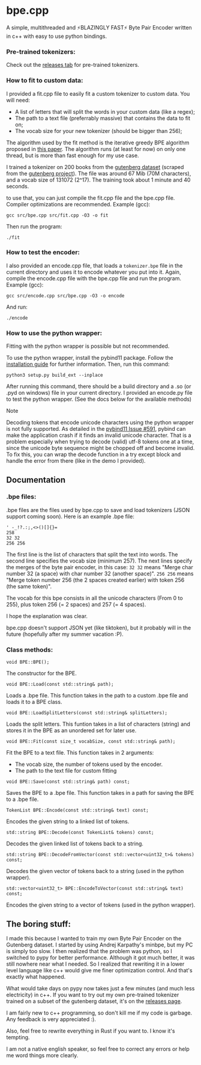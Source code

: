 # bpe.cpp

A simple, multithreaded and ⚡BLAZINGLY FAST⚡ Byte Pair Encoder written in c++ with easy to use python bindings.

### Pre-trained tokenizers:

Check out the [releases tab](https://github.com/amosdevstudio/bpe.cpp/releases/tag/pre-trained) for pre-trained tokenizers.

### How to fit to custom data:
I provided a fit.cpp file to easily fit a custom tokenizer to custom data.
You will need:
- A list of letters that will split the words in your custom data (like a regex);
- The path to a text file (preferrably massive) that contains the data to fit on;
- The vocab size for your new tokenizer (should be bigger than 256);

The algorithm used by the fit method is the iterative greedy BPE algorithm proposed in [this paper](https://arxiv.org/abs/2306.16837).
The algorithm runs (at least for now) on only one thread, but is more than fast enough for my use case.

I trained a tokenizer on 200 books from the [gutenberg dataset](https://shibamoulilahiri.github.io/gutenberg_dataset.html) (scraped from the [gutenberg project](https://www.gutenberg.org/)).
The file was around 67 Mib (70M characters), and a vocab size of 131072 (2^17). The training took about 1 minute and 40 seconds.


to use that, you can just compile the fit.cpp file and the bpe.cpp file.
Compiler optimizations are recommended.
Example (gcc):
```
gcc src/bpe.cpp src/fit.cpp -O3 -o fit
```
Then run the program:
```
./fit
```

### How to test the encoder:
I also provided an encode.cpp file, that loads a `tokenizer.bpe` file in the current directory and uses it to encode whatever you put into it.
Again, compile the encode.cpp file with the bpe.cpp file and run the program.
Example (gcc):
```
gcc src/encode.cpp src/bpe.cpp -O3 -o encode
```
And run:
```
./encode
```

### How to use the python wrapper:
Fitting with the python wrapper is possible but not recommended.

To use the python wrapper, install the pybind11 package. Follow the [installation guide](https://pybind11.readthedocs.io/en/stable/installing.html) for further information.
Then, run this command:
```
python3 setup.py build_ext --inplace
```
After running this command, there should be a build directory and a .so (or .pyd on windows) file in your current directory.
I provided an encode.py file to test the python wrapper. (See the docs below for the available methods)

> [!NOTE]
> Decoding tokens that encode unicode characters using the python wrapper is not fully supported.
> As detailed in the [pybind11 Issue #591](https://github.com/pybind/pybind11/issues/591), pybind can make the application crash if it finds an invalid unicode character.
> That is a problem especially when trying to decode (valid) utf-8 tokens one at a time, since the unicode byte sequence might be chopped off and become invalid.
> To fix this, you can wrap the decode function in a try except block and handle the error from there (like in the demo I provided).

## Documentation

### .bpe files:

.bpe files are the files used by bpe.cpp to save and load tokenizers (JSON support coming soon).
Here is an example .bpe file:
```
' -_!?.:;,<>()[]{}=
258
32 32
256 256
```
The first line is the list of characters that split the text into words.
The second line specifies the vocab size (minimum 257).
The next lines specify the merges of the byte pair encoder, in this case:
`32 32` means "Merge char number 32 (a space) with char number 32 (another space)".
`256 256` means "Merge token number 256 (the 2 spaces created earlier) with token 256 (the same token)".

The vocab for this bpe consists in all the unicode characters (From 0 to 255), plus token
256 (= 2 spaces) and
257 (= 4 spaces).

I hope the explanation was clear.

bpe.cpp doesn't support JSON yet (like tiktoken), but it probably will in the future (hopefully after my summer vacation :P).

### Class methods:

```void BPE::BPE();```

The constructor for the BPE.

```void BPE::Load(const std::string& path);```

Loads a .bpe file.
This function takes in the path to a custom .bpe file and loads it to a BPE class.

```void BPE::LoadSplitLetters(const std::string& splitLetters);```

Loads the split letters.
This funtion takes in a list of characters (string) and stores it in the BPE as an unordered set for later use.

```void BPE::Fit(const size_t vocabSize, const std::string& path);```

Fit the BPE to a text file.
This function takes in 2 arguments:
 - The vocab size, the number of tokens used by the encoder.
 - The path to the text file for custom fitting

```void BPE::Save(const std::string& path) const;```

Saves the BPE to a .bpe file.
This function takes in a path for saving the BPE to a .bpe file.

```TokenList BPE::Encode(const std::string& text) const;```

Encodes the given string to a linked list of tokens.

```std::string BPE::Decode(const TokenList& tokens) const;```

Decodes the given linked list of tokens back to a string.

```std::string BPE::DecodeFromVector(const std::vector<uint32_t>& tokens) const;```

Decodes the given vector of tokens back to a string (used in the python wrapper).

```std::vector<uint32_t> BPE::EncodeToVector(const std::string& text) const;```

Encodes the given string to a vector of tokens (used in the python wrapper).

## The boring stuff:
I made this because I wanted to train my own Byte Pair Encoder on the Gutenberg dataset. I started by using Andrej Karpathy's minbpe, but my PC is simply too slow.
I then realized that the problem was python, so I switched to pypy for better performance. Although it got much better, it was still nowhere near what I needed.
So I realized that rewriting it in a lower level language like c++ would give me finer optimization control. And that's exactly what happened.

What would take days on pypy now takes just a few minutes (and much less electricity) in c++. If you want to try out my own pre-trained tokenizer trained on a subset of the gutenberg dataset, it's on the [releases page](https://github.com/amosdevstudio/bpe.cpp/releases/tag/pre-trained).


I am fairly new to c++ programming, so don't kill me if my code is garbage. Any feedback is very appreciated :).

Also, feel free to rewrite everything in Rust if you want to. I know it's tempting.

I am not a native english speaker, so feel free to correct any errors or help me word things more clearly.
